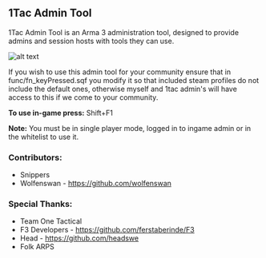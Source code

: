 ## 1Tac Admin Tool
1Tac Admin Tool is an Arma 3 administration tool, designed to provide admins and session hosts with tools they can use.



![alt text](https://dl.dropboxusercontent.com/u/27305806/admin_tool.jpg "Admin Tool Screenshot")

If you wish to use this admin tool for your community ensure that in func/fn_keyPressed.sqf you modify it so that included steam profiles do not include the default ones, otherwise myself and 1tac admin's will have access to this if we come to your community.

**To use in-game press:** Shift+F1

**Note:** You must be in single player mode, logged in to ingame admin or in the whitelist to use it.

### Contributors:
- Snippers
- Wolfenswan - https://github.com/wolfenswan

### Special Thanks:
- Team One Tactical
- F3 Developers - https://github.com/ferstaberinde/F3
- Head - https://github.com/headswe
- Folk ARPS

